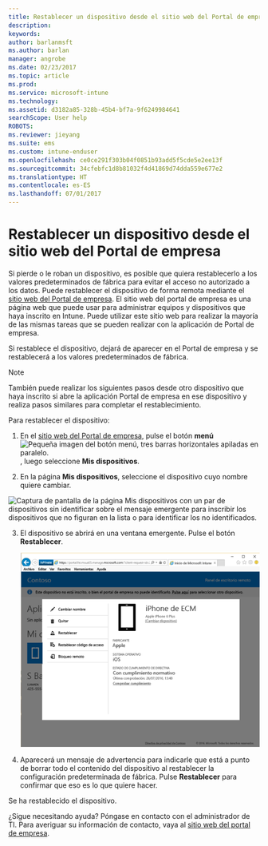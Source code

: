 ```yaml
---
title: Restablecer un dispositivo desde el sitio web del Portal de empresa | Microsoft Docs
description: 
keywords: 
author: barlanmsft
ms.author: barlan
manager: angrobe
ms.date: 02/23/2017
ms.topic: article
ms.prod: 
ms.service: microsoft-intune
ms.technology: 
ms.assetid: d3182a85-328b-45b4-bf7a-9f6249984641
searchScope: User help
ROBOTS: 
ms.reviewer: jieyang
ms.suite: ems
ms.custom: intune-enduser
ms.openlocfilehash: ce0ce291f303b04f0851b93add5f5cde5e2ee13f
ms.sourcegitcommit: 34cfebfc1d8b81032f4d41869d74dda559e677e2
ms.translationtype: HT
ms.contentlocale: es-ES
ms.lasthandoff: 07/01/2017
---
```

# <a name="reset-your-device-from-the-company-portal-website"></a>Restablecer un dispositivo desde el sitio web del Portal de empresa

Si pierde o le roban un dispositivo, es posible que quiera restablecerlo a los valores predeterminados de fábrica para evitar el acceso no autorizado a los datos. Puede restablecer el dispositivo de forma remota mediante el [sitio web del Portal de empresa](http://portal.manage.microsoft.com). El sitio web del portal de empresa es una página web que puede usar para administrar equipos y dispositivos que haya inscrito en Intune. Puede utilizar este sitio web para realizar la mayoría de las mismas tareas que se pueden realizar con la aplicación de Portal de empresa.

Si restablece el dispositivo, dejará de aparecer en el Portal de empresa y se restablecerá a los valores predeterminados de fábrica.

> [!Note]
> También puede realizar los siguientes pasos desde otro dispositivo que haya inscrito si abre la aplicación Portal de empresa en ese dispositivo y realiza pasos similares para completar el restablecimiento. 

Para restablecer el dispositivo:

1.  En el [sitio web del Portal de empresa](http://portal.manage.microsoft.com), pulse el botón __menú__ ![Pequeña imagen del botón menú, tres barras horizontales apiladas en paralelo.](/Intune/whats-new/media/CP_hamburger_menu.png), luego seleccione __Mis dispositivos__.

2. En la página __Mis dispositivos__, seleccione el dispositivo cuyo nombre quiere cambiar.

  ![Captura de pantalla de la página Mis dispositivos con un par de dispositivos sin identificar sobre el mensaje emergente para inscribir los dispositivos que no figuran en la lista o para identificar los no identificados.](./media/macOS_enroll_002_tap_here_banner.png)

3.  El dispositivo se abrirá en una ventana emergente. Pulse el botón **Restablecer**.

    ![Todas las opciones de un dispositivo seleccionado en el sitio web del Portal de empresa, incluidas Cambiar nombre, Quitar, Restablecer dispositivo, Restablecer código de acceso y Bloqueo remoto. ](./media/iwp-screen-with-all-options.png)

4.  Aparecerá un mensaje de advertencia para indicarle que está a punto de borrar todo el contenido del dispositivo al restablecer la configuración predeterminada de fábrica. Pulse **Restablecer** para confirmar que eso es lo que quiere hacer.

Se ha restablecido el dispositivo.

¿Sigue necesitando ayuda? Póngase en contacto con el administrador de TI. Para averiguar su información de contacto, vaya al [sitio web del portal de empresa](http://portal.manage.microsoft.com).
